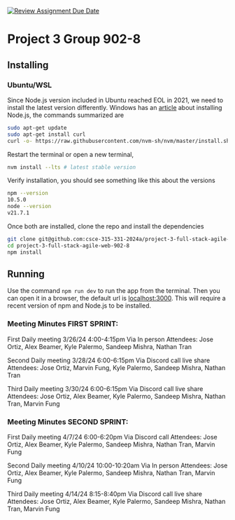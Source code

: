 [![Review Assignment Due Date](https://classroom.github.com/assets/deadline-readme-button-24ddc0f5d75046c5622901739e7c5dd533143b0c8e959d652212380cedb1ea36.svg)](https://classroom.github.com/a/ttC5_kKh)

# Project 3 Group 902-8

## Installing

### Ubuntu/WSL

Since Node.js version included in Ubuntu reached EOL in 2021, we need to install the latest version differently.
Windows has an [article](https://learn.microsoft.com/en-us/windows/dev-environment/javascript/nodejs-on-wsl) about installing Node.js, the commands summarized are

```bash
sudo apt-get update
sudo apt-get install curl
curl -o- https://raw.githubusercontent.com/nvm-sh/nvm/master/install.sh | bash # install nvm
```

Restart the terminal or open a new terminal,

```bash
nvm install --lts # latest stable version
```

Verify installation, you should see something like this about the versions

```bash
npm --version
10.5.0
node --version
v21.7.1
```

Once both are installed, clone the repo and install the dependencies

```bash
git clone git@github.com:csce-315-331-2024a/project-3-full-stack-agile-web-902-8.git
cd project-3-full-stack-agile-web-902-8
npm install
```

## Running

Use the command `npm run dev` to run the app from the terminal. Then you can open it in a browser, the default url is [localhost:3000](http://localhost:3000). This will require a recent version of npm and Node.js to be installed.

### Meeting Minutes FIRST SPRINT:

First Daily meeting 3/26/24 4:00-4:15pm Via In person Attendees: Jose Ortiz, Alex Beamer, Kyle Palermo, Sandeep Mishra, Nathan Tran

Second Daily meeting 3/28/24 6:00-6:15pm Via Discord call live share Attendees: Jose Ortiz, Marvin Fung, Kyle Palermo, Sandeep Mishra, Nathan Tran

Third Daily meeting 3/30/24 6:00-6:15pm Via Discord call live share Attendees: Jose Ortiz, Alex Beamer, Kyle Palermo, Sandeep Mishra, Nathan Tran, Marvin Fung

### Meeting Minutes SECOND SPRINT:

First Daily meeting 4/7/24 6:00-6:20pm Via Discord call Attendees: Jose Ortiz, Alex Beamer, Kyle Palermo, Sandeep Mishra, Nathan Tran, Marvin Fung

Second Daily meeting 4/10/24 10:00-10:20am Via In person Attendees: Jose Ortiz, Alex Beamer, Kyle Palermo, Sandeep Mishra, Nathan Tran, Marvin Fung

Third Daily meeting 4/14/24 8:15-8:40pm Via Discord call live share Attendees: Jose Ortiz, Alex Beamer, Kyle Palermo, Sandeep Mishra, Nathan Tran, Marvin Fung
